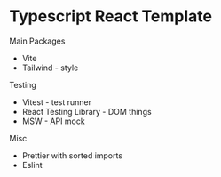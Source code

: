 # Typescript React Template

Main Packages

- Vite
- Tailwind - style

Testing

- Vitest - test runner
- React Testing Library - DOM things
- MSW - API mock

Misc

- Prettier with sorted imports
- Eslint

